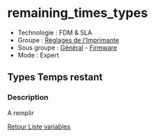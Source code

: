 # remaining_times_types

* Technologie : FDM & SLA
* Groupe : [Réglages de l'Imprimante](../printer_settings/printer_settings.md)
* Sous groupe : [Général](../printer_settings/printer_settings.md#général) - [Firmware](../printer_settings/printer_settings.md#firmware)
* Mode : Expert

## Types Temps restant

### Description

A remplir

[Retour Liste variables](variable_list.md)
